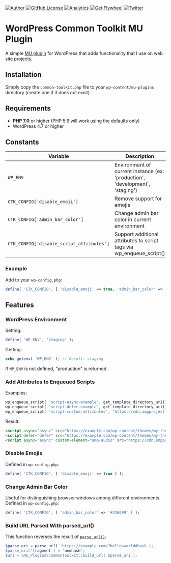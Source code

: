 [![Author](https://img.shields.io/badge/author-Daniel%20M.%20Hendricks-lightgrey.svg?colorB=9900cc&style=flat-square)](https://www.danhendricks.com/?utm_source=github.com&utm_medium=campaign&utm_content=button&utm_campaign=wordpress-mu-common-toolkit)
[![GitHub License](https://img.shields.io/badge/license-GPLv2-yellow.svg?style=flat-square)](https://raw.githubusercontent.com/dmhendricks/wordpress-mu-common-toolkit/master/LICENSE)
[![Analytics](https://ga-beacon.appspot.com/UA-67333102-2/dmhendricks/wordpress-mu-common-toolkit?flat)](https://github.com/igrigorik/ga-beacon/?utm_source=github.com&utm_medium=referral&utm_content=button&utm_campaign=dmhendricks%2Fwordpress-mu-common-toolkit)
[![Get Flywheel](https://img.shields.io/badge/hosting-Flywheel-green.svg?style=flat-square&label=compatible&colorB=AE2A21)](https://share.getf.ly/e25g6k?utm_source=github.com&utm_medium=campaign&utm_content=button&utm_campaign=dmhendricks%2Fwordpress-mu-common-toolkit)
[![Twitter](https://img.shields.io/twitter/url/https/github.com/dmhendricks/wordpress-mu-common-toolkit.svg?style=social)](https://twitter.com/danielhendricks)

# WordPress Common Toolkit MU Plugin

A simple [MU plugin](https://codex.wordpress.org/Must_Use_Plugins) for WordPress that adds functionality that I use on web site projects.

## Installation

Simply copy the `common-toolkit.php` file to your `wp-content/mu-plugins` directory (create one if it does not exist).

## Requirements

- **PHP 7.0** or higher (PHP 5.6 will work using the defaults only)
- WordPress 4.7 or higher

## Constants

| **Variable**                              | **Description**                                                              | **Type** | **Default** |
|-------------------------------------------|------------------------------------------------------------------------------|----------|-------------|
| `WP_ENV`                                  | Environment of current instance (ex: 'production', 'development', 'staging') | string   | "production"  |
| `CTK_CONFIG['disable_emoji']`             | Remove support for emojis                                                    | bool     | false         |
| `CTK_CONFIG['admin_bar_color']`           | Change admin bar color in current environment                                | string   | _null_        |
| `CTK_CONFIG['disable_script_attributes']` | Support additional attributes to script tags via wp_enqueue_script()         | bool     | false         |

### Example

Add to your `wp-config.php`:

```php
define( 'CTK_CONFIG', [ 'disable_emoji' => true, 'admin_bar_color' => '#336699' ] );
```

## Features

### WordPress Environment

Setting:

```php
define( 'WP_ENV', 'staging' );
```

Getting:

```php
echo getenv( 'WP_ENV' ); // Result: staging
```

If `WP_ENV` is not defined, "production" is returned.

### Add Attributes to Enqueued Scripts

Examples:

```php
wp_enqueue_script( 'script-async-example', get_template_directory_uri() . '/assets/js/script.js#async' );
wp_enqueue_script( 'script-defer-example', get_template_directory_uri() . '/assets/js/script.js#defer' );
wp_enqueue_script( 'script-custom-attributes', 'https://cdn.ampproject.org/v0/amp-audio-0.1.js?custom_attribute[]=custom-element|amp-audio#async' );
```

Result:

```html
<script async="async" src="https://example.com/wp-content/themes/my-theme/assets/js/script.js?ver=5.0.0"></script>
<script defer="defer" src="https://example.com/wp-content/themes/my-theme/assets/js/script.js?ver=5.0.0"></script>
<script async="async" custom-element="amp-audio" src="https://cdn.ampproject.org/v0/amp-audio-0.1.js?ver=5.0.0"></script>
```

### Disable Emojis

Defined in `wp-config.php`:

```php
define( 'CTK_CONFIG', [ 'disable_emoji' => true ] );
```

### Change Admin Bar Color

Useful for distinguishing browser windows among different environments. Defined in `wp-config.php`:

```php
define( 'CTK_CONFIG', [ 'admin_bar_color' => '#336699' ] );
```

### Build URL Parsed With parsed_url()

This function reverses the result of [`parse_url()`](http://php.net/manual/en/function.parse-url.php):

```php
$parse_uri = parse_url( 'https://example.com/?hello=world#hash );
$parse_uri['fragment'] = 'newhash';
$uri = \MU_Plugins\CommonToolkit::build_url( $parse_uri );
```